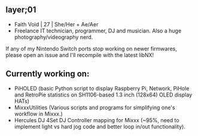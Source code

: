 ## layer;01
- Faith Void | 27 | She/Her + Ae/Aer
- Freelance IT technician, programmer, DJ and musician. Also a huge photography/videography nerd.

If any of my Nintendo Switch ports stop working on newer firmwares, please open an issue and I'll recompile with the latest libNX!

## Currently working on:
- PiHOLED (basic Python script to display Raspberry Pi, Network, PiHole and RetroPie statistics on SH1106-based 1.3 inch (128x64) OLED display HATs)
- MixxxUtilities (Various scripts and programs for simplifying one's workflow in Mixxx.)
- Hercules DJ 4Set DJ Controller mapping for Mixxx (~95%, need to implement light vs hard jog code and better loop in/out functionality).

<!--
**faithvoid/faithvoid** is a ✨ _special_ ✨ repository because its `README.md` (this file) appears on your GitHub profile.

Here are some ideas to get you started:

- 🔭 I’m currently working on ...
- 🌱 I’m currently learning ...
- 👯 I’m looking to collaborate on ...
- 🤔 I’m looking for help with ...
- 💬 Ask me about ...
- 📫 How to reach me: ...
- 😄 Pronouns: ...
- ⚡ Fun fact: ...
-->
